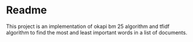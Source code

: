 # Readme

This project is an implementation of okapi bm 25 algorithm and tfidf algorithm to find the most and least important words in a list of documents. 

